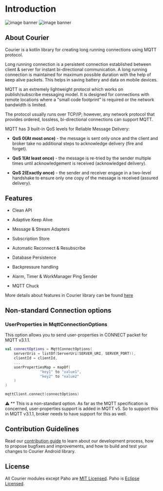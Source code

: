 # Introduction

![image banner](./../static/img/courier-logo-full-black.svg#gh-light-mode-only)
![image banner](./../static/img/courier-logo-full-white.svg#gh-dark-mode-only)
## About Courier

Courier is a kotlin library for creating long running connections using MQTT protocol.

Long running connection is a persistent connection established between client & server for instant bi-directional communication. A long running connection is maintained for maximum possible duration with the help of keep alive packets. This helps in saving battery and data on mobile devices.

MQTT is an extremely lightweight protocol which works on publish/subscribe messaging model. It is designed for connections with remote locations where a "small code footprint" is required or the network bandwidth is limited.

The protocol usually runs over TCP/IP; however, any network protocol that provides ordered, lossless, bi-directional connections can support MQTT.

MQTT has 3 built-in QoS levels for Reliable Message Delivery:

* **QoS 0(At most once)** - the message is sent only once and the client and broker take no additional steps to acknowledge delivery (fire and forget).

* **QoS 1(At least once)** - the message is re-tried by the sender multiple times until acknowledgement is received (acknowledged delivery).

* **QoS 2(Exactly once)** - the sender and receiver engage in a two-level handshake to ensure only one copy of the message is received (assured delivery).

## Features

* Clean API

* Adaptive Keep Alive

* Message & Stream Adapters

* Subscription Store

* Automatic Reconnect & Resubscribe

* Database Persistence

* Backpressure handling

* Alarm, Timer & WorkManager Ping Sender

* MQTT Chuck

More details about features in Courier library can be found [here][1]

## Non-standard Connection options

### UserProperties in MqttConnectionOptions

This option allows you to send user-properties in CONNECT packet for MQTT v3.1.1.

~~~ kotlin
val connectOptions = MqttConnectOptions(
    serverUris = listOf(ServerUri(SERVER_URI, SERVER_PORT)),
    clientId = clientId,
    ...
    userPropertiesMap = mapOf(
                "key1" to "value1",
                "key2" to "value2"
    )
)

mqttClient.connect(connectOptions)
~~~

:warning: **
This is a non-standard option. As far as the MQTT specification is concerned, user-properties support is added in MQTT v5. So to support this in MQTT v3.1.1, broker needs to have support for this as well.

## Contribution Guidelines

Read our [contribution guide](CONTRIBUTION) to learn about our development process, how to propose bugfixes and improvements, and how to build and test your changes to Courier Android library.

## License

All Courier modules except Paho are [MIT Licensed](LICENSE). Paho is [Eclipse Licensed](LICENSE.paho).

[1]: https://medium.com/gojekengineering/courier-library-for-gojeks-information-superhighway-368dc5f052fa
[2]: https://broker.mqttdashboard.com/
[3]: https://github.com/gojek/courier-android/tree/main/app
